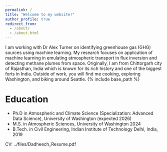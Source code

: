 ```yaml
---
permalink: /
title: "Welcome to my website!"
author_profile: true
redirect_from: 
  - /about/
  - /about.html
---
```


I am working with Dr Alex Turner on identifying greenhouse gas (GHG) sources using machine learning. My research focuses on application of machine learning in emulating atmospheric transport in flux inversion and detecting methane plumes from space.
Originally, I am from Chittorgarh city of Rajasthan, India which is known for its rich history and one of the biggest forts in India. Outside of work, you will find me cooking, exploring Washington, and biking around Seattle.
{% include base_path %}

Education
======
* Ph.D in Atmospheric and Climate Science (Specialization: Advanced Data Science), University of Washington (expected 2026)
* M.S. in Atmospheric Sciences, University of Washington 2024
* B.Tech. in Civil Engineering, Indian Institute of Technology Delhi, India, 2019

CV: ../files/Dadheech_Resume.pdf
